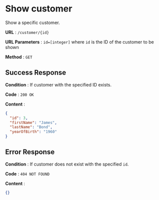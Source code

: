 # Show customer

Show a specific customer.

**URL** : `/customer/{id}`

**URL Parameters** : `id=[integer]` where `id` is the ID of the customer to be shown

**Method** : `GET`

## Success Response

**Condition** : If customer with the specified ID exists.

**Code** : `200 OK`

**Content** :

```json
{
  "id": 3,
  "firstName": "James",
  "lastName": "Bond",
  "yearOfBirth": "1960"
}
```
## Error Response

**Condition** : If customer does not exist with the specified `id`.

**Code** : `404 NOT FOUND`

**Content** : 
```json
{}
```